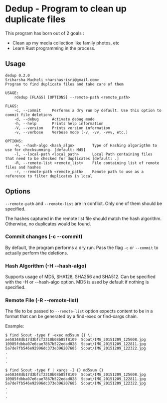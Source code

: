 # Dedup - Program to clean up duplicate files

This program has born out of 2 goals : 

* Clean up my media collection like family photos, etc
* Learn Rust programming in the process.

## Usage

```
dedup 0.2.0
Sriharsha Mucheli <harshasrisri@gmail.com>
Program to find duplicate files and take care of them

USAGE:
    rdedup [FLAGS] [OPTIONS] --remote-path <remote_path>

FLAGS:
    -c, --commit     Performs a dry run by default. Use this option to commit file deletions
    -d, --debug      Activate debug mode
    -h, --help       Prints help information
    -V, --version    Prints version information
    -v, --verbose    Verbose mode (-v, -vv, -vvv, etc.)

OPTIONS:
    -H, --hash-algo <hash_algo>        Type of Hashing algorigthm to use for checksumming. [default: Md5]
    -l, --local-path <local_path>      Local Path containing files that need to be checked for duplicates [default: .]
    -R, --remote-list <remote_list>    File containing list of remote files and hashes
    -r, --remote-path <remote_path>    Remote path to use as a reference to filter duplicates in local
```

## Options

`--remote-path` and `--remote-list` are in conflict. Only one of them should be specified.

The hashes captured in the remote list file should match the hash algorithm. Otherwise, no duplicates would be found.

### Commit changes (-c --commit)

By default, the program performs a dry run. Pass the flag `-c` or `--commit` to actually perform the deletions.

### Hash Algorithm (-H --hash-algo)

Supports usage of MD5, SHA128, SHA256 and SHA512. Can be specified with the -H or --hash-algo option. MD5 is used by default if nothing is specified.

### Remote File (-R --remote-list)

The file to be passed to `--remote-list` option expects content to be in a format that can be generated by a find-exec or find-xargs chain. 

Example:
```
$ find Scout -type f -exec md5sum {} \;
ae58348db17d3bfcf2310b08b85f8109  Scout/IMG_20151209_125608.jpg
10985fdbba07e6cae7867b522edad028  Scout/IMG_20151209_122811.jpg
5a7de7fb546e92996dc373e396207685  Scout/IMG_20151209_122322.jpg
.
.
.

$ find Scout -type f | xargs -I {} md5sum {}
ae58348db17d3bfcf2310b08b85f8109  Scout/IMG_20151209_125608.jpg
10985fdbba07e6cae7867b522edad028  Scout/IMG_20151209_122811.jpg
5a7de7fb546e92996dc373e396207685  Scout/IMG_20151209_122322.jpg
.
.
.
```
